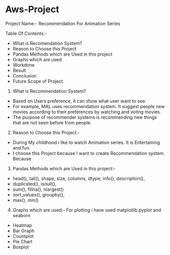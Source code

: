 # Aws-Project

Project Name:- Recommendation For Animation Series

Table Of Contents:-

- What is Recomendation System?
- Reason to Choose this Project
- Pandas Methods which are Used in this project
- Graphs which are used
- Workdone
- Result
- Conclusion
- Future Scope of Project

1) What is Recommendation System?


- Based on Users preference, it can show what user want to see.
- For example, MAL uses recommendation system. It suggest people new movies according to their preferences by watching and voting movies.
- The purpose of recommender systems is recommending new things that are not seen before from people.

2) Reason to Choose this Project:-

- During My childhood i like to watch Animation series. It is Entertaining and fun.
- I choose this Project because I want to create Recommendation system. Because   

3) Pandas Methods which are Used in this project:-

- head(), tail(), shape, size, columns, dtype, info(), description(),
- duplicated(), isnull(),
- sum(), fillna(), nlargest()
- sort_values(), groupby(),
-  max(), min()

4) Graphs which are used:- For plotting i have used matplotlib.pyplot and seaborn

- Heatmap
- Bar Graph
- Countplot
- Pie Chart
- Boxplot



